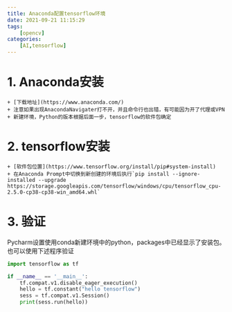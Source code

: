 ```yaml
---
title: Anaconda配置tensorflow环境
date: 2021-09-21 11:15:29
tags: 
    [opencv] 
categories: 
    [AI,tensorflow]
---
```


# 1. Anaconda安装

    + [下载地址](https://www.anaconda.com/)
    + 注意如果出现AnacondaNavigater打不开，并且命令行也出错，有可能因为开了代理或VPN
    + 新建环境，Python的版本根据后面一步，tensorflow的软件包确定

# 2. tensorflow安装

    + [软件包位置](https://www.tensorflow.org/install/pip#system-install)
    + 在Anaconda Prompt中切换到新创建的环境后执行`pip install --ignore-installed --upgrade https://storage.googleapis.com/tensorflow/windows/cpu/tensorflow_cpu-2.5.0-cp38-cp38-win_amd64.whl`

# 3. 验证

Pycharm设置使用conda新建环境中的python，packages中已经显示了安装包。也可以使用下述程序验证

```python
import tensorflow as tf

if __name__ == '__main__':
    tf.compat.v1.disable_eager_execution()
    hello = tf.constant("hello tensorflow")
    sess = tf.compat.v1.Session()
    print(sess.run(hello))

```
